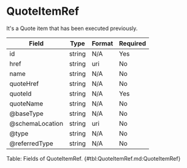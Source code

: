 <!--
    ATTENTION: This file was generated via gradle!
               Do NOT manually edit this file! Any such changes will be overwritten!
-->

# QuoteItemRef

It's a Quote item that has been executed previously.

| Field | Type | Format | Required |
|-------|---|--------|---|
| id | string | N/A | Yes |
| href | string | uri | No |
| name | string | N/A | No |
| quoteHref | string | N/A | No |
| quoteId | string | N/A | Yes |
| quoteName | string | N/A | No |
| \@baseType | string | N/A | No |
| \@schemaLocation | string | uri | No |
| \@type | string | N/A | No |
| \@referredType | string | N/A | No |

Table: Fields of QuoteItemRef. {#tbl:QuoteItemRef.md:QuoteItemRef}
